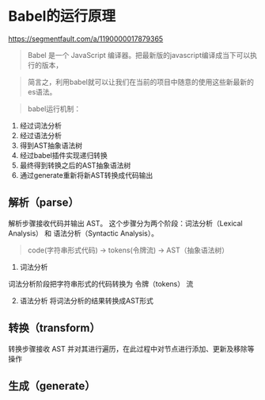 # Babel的运行原理

<https://segmentfault.com/a/1190000017879365>

> Babel 是一个 JavaScript 编译器。把最新版的javascript编译成当下可以执行的版本，

> 简言之，利用babel就可以让我们在当前的项目中随意的使用这些新最新的es语法。

> babel运行机制：

1. 经过词法分析
2. 经过语法分析
3. 得到AST抽象语法树
4. 经过babel插件实现递归转换
5. 最终得到转换之后的AST抽象语法树
6. 通过generate重新将新AST转换成代码输出

## 解析（parse）

解析步骤接收代码并输出 AST。 这个步骤分为两个阶段：词法分析（Lexical Analysis） 和 语法分析（Syntactic Analysis）。

> code(字符串形式代码) -> tokens(令牌流) -> AST（抽象语法树）

1. 词法分析

词法分析阶段把字符串形式的代码转换为 令牌（tokens） 流

2. 语法分析
将词法分析的结果转换成AST形式

## 转换（transform）

转换步骤接收 AST 并对其进行遍历，在此过程中对节点进行添加、更新及移除等操作

## 生成（generate）
